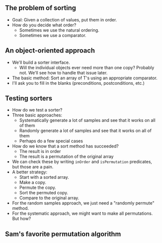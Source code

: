 The problem of sorting
----------------------

* Goal: Given a collection of values, put them in order.
* How do you decide what order?  
    * Sometimes we use the natural ordering.
    * Sometimes we use a comparator.

An object-oriented approach
---------------------------

* We'll build a sorter interface.
    * Will the individual objects ever need more than one copy?
      Probably not.  We'll see how to handle that issue later.
* The basic method: Sort an array of T's using an appropriate comparator.
* I'll ask you to fill in the blanks (preconditions, postconditions,
  etc.)

Testing sorters
---------------

* How do we test a sorter?
* Three basic approaches:
    * Systematically generate a lot of samples and see that it works
      on all of them
    * Randomly generate a lot of samples and see that it works on
      all of them
    * Perhaps do a few special cases
* How do we know that a sort method has succeeded?
    * The result is in order
    * The result is a permutation of the original array
* We can check these by writing `inOrder` and `isPermutation` 
  predicates, but those are a pain.
* A better strategy: 
    * Start with a sorted array.  
    * Make a copy.
    * Permute the copy.
    * Sort the permuted copy.
    * Compare to the original array.
* For the random samples approach, we just need a "randomly permute"
  method.
* For the systematic approach, we might want to make all permutations.
  But how?

Sam's favorite permutation algorithm
------------------------------------


